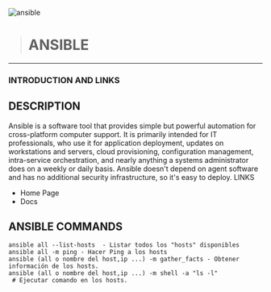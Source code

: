 
![ansible](https://imgs.search.brave.com/KJheLGzl3UHJ8ne5KyJSEr_RfwipOtzWSf0juMIAK3s/rs:fit:860:0:0:0/g:ce/aHR0cHM6Ly9kYXRh/c2NpZW50ZXN0LmNv/bS9lcy93cC1jb250/ZW50L3VwbG9hZHMv/c2l0ZXMvNy8yMDIz/LzA1L2Fuc2libGUu/cG5nLmpwZw)

> # ANSIBLE
---

### INTRODUCTION AND LINKS
## DESCRIPTION
Ansible is a software tool that provides simple but powerful automation for cross-platform computer support. It is primarily intended for IT professionals, who use it for application deployment, updates on workstations and servers, cloud provisioning, configuration management, intra-service orchestration, and nearly anything a systems administrator does on a weekly or daily basis. Ansible doesn't depend on agent software and has no additional security infrastructure, so it's easy to deploy.
LINKS
- Home Page
- Docs


## ANSIBLE COMMANDS
```
ansible all --list-hosts  - Listar todos los "hosts" disponibles
ansible all -m ping - Hacer Ping a los hosts
ansible (all o nombre del host,ip ...) -m gather_facts - Obtener información de los hosts.
ansible (all o nombre del host,ip ...) -m shell -a "ls -l"
 # Ejecutar comando en los hosts.
 ```


